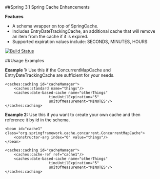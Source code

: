 ##Spring 3.1 Spring Cache Enhancements

**Features**
 - A schema wrapper on top of SpringCache.
 - Includes EntryDateTrackingCache, an additional cache that will remove an item from the cache if it is expired.
 - Supported expiration values include: SECONDS, MINUTES, HOURS

[![Build Status](https://secure.travis-ci.org/kingOburgers/spring-cache.png?branch=master)](http://travis-ci.org/kingOburgers/spring-cache)

##Usage Examples

**Example 1:**
Use this if the ConcurrentMapCache and EntryDateTrackingCache are sufficient for your needs.

    <caches:caching id="cacheManager">
        <caches:standard name="things"/>
        <caches:date-based-cache name="otherThings"
                        timeUntilExpiration="5"
                        unitOfMeasurement="MINUTES"/>
    </caches:caching>

**Example 2:**
Use this if you want to create your own cache and then reference it by id in the schema.

    <bean id="cache1" class="org.springframework.cache.concurrent.ConcurrentMapCache">
        <constructor-arg index="0" value="things"/>
    </bean>

    <caches:caching id="cacheManager">
        <caches:cache-ref ref="cache1"/>
        <caches:date-based-cache name="otherThings"
                        timeUntilExpiration="5"
                        unitOfMeasurement="MINUTES"/>
    </caches:caching>

